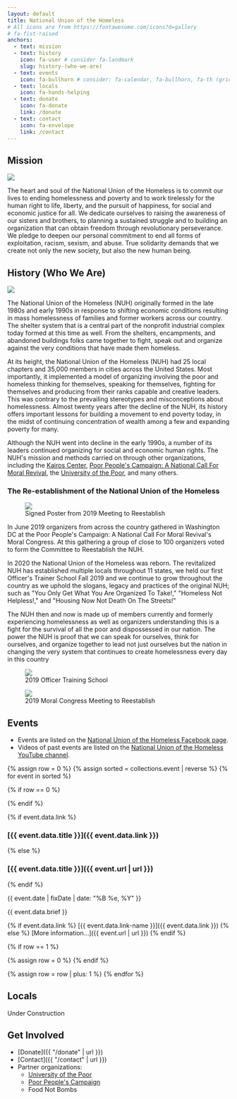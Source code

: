 ```yaml
---
layout: default
title: National Union of the Homeless
# All icons are from https://fontawesome.com/icons?d=gallery
# fa-fist-raised
anchors:
  - text: mission
  - text: history
    icon: fa-user # consider fa-landmark
    slug: history-(who-we-are)
  - text: events
    icon: fa-bullhorn # consider: fa-calendar, fa-bullhorn, fa-th (grid)
  - text: locals
    icon: fa-hands-helping
  - text: donate
    icon: fa-donate
    link: /donate
  - text: contact
    icon: fa-envelope
    link: /contact
---
```


## Mission

<img class="w3-right w3-round w3-half" src='{{ "/img/ron-casanova.jpg" | url }}'>

The heart and soul of the National Union of the Homeless is to commit our lives to ending homelessness and poverty and to work tirelessly for the human right to life, liberty, and the pursuit of happiness, for social and economic justice for all. We dedicate ourselves to raising the awareness of our sisters and brothers, to planning a sustained struggle and to building an organization that can obtain freedom through revolutionary perseverance. We pledge to deepen our personal commitment to end all forms of exploitation, racism, sexism, and abuse. True solidarity demands that we create not only the new society, but also the new human being.

## History (Who We Are)

<img class="w3-right w3-round w3-third" src='{{"/img/getting-into-step.jpg" | url }}'>

The National Union of the Homeless (NUH) originally formed in the late
1980s and early 1990s in response to shifting economic conditions
resulting in mass homelessness of families and former workers across
our country. The shelter system that is a central part of the
nonprofit industrial complex today formed at this time as well. From
the shelters, encampments, and abandoned buildings folks came together
to fight, speak out and organize against the very conditions that have
made them homeless.

At its height, the National Union of the Homeless (NUH) had 25 local
chapters and 35,000 members in cities across the United States. Most
importantly, it implemented a model of organizing involving the poor
and homeless thinking for themselves, speaking for themselves,
fighting for themselves and producing from their ranks capable and
creative leaders. This was contrary to the prevailing stereotypes and
misconceptions about homelessness. Almost twenty years after the
decline of the NUH, its history offers important lessons for building
a movement to end poverty today, in the midst of continuing
concentration of wealth among a few and expanding poverty for many.

Although the NUH went into decline in the early 1990s, a number of its
leaders continued organizing for social and economic human rights.
The NUH's mission and methods carried on through other organizations,
including the [Kairos Center](https://kairoscenter.org), [Poor
People's Campaign: A National Call For Moral
Revival](https://www.poorpeoplescampaign.org), the [University of the
Poor](https://www.poorpeoplescampaign.org), and many others.

### The Re-establishment of the National Union of the Homeless 

<figure class="w3-right">
  <img class="w3-round" style="max-width:100%; height:auto;" src='{{"/img/reestablish-poster-third.jpg" | url }}'>
  <figcaption>Signed Poster from 2019 Meeting to Reestablish</figcaption>
</figure>

In June 2019 organizers from across the country gathered in Washington
DC at the Poor People's Campaign: A National Call For Moral Revival's
Moral Congress. At this gathering a group of close to 100 organizers
voted to form the Committee to Reestablish the NUH.

In 2020 the National Union of the Homeless was reborn. The revitalized
NUH has established multiple locals throughout 11 states, we held our
first Officer's Trainer School Fall 2019 and we continue to grow
throughout the country as we uphold the slogans, legacy and practices
of the original NUH; such as "You Only Get What You Are Organized To
Take!," "Homeless Not Helpless!," and "Housing Now Not Death On The
Streets!"

The NUH then and now is made up of members currently and formerly
experiencing homelessness as well as organizers understanding this is
a fight for the survival of all the poor and dispossessed in our
nation. The power the NUH is proof that we can speak for ourselves,
think for ourselves, and organize together to lead not just ourselves
but the nation in changing the very system that continues to create
homelessness every day in this country

<figure class="w3-center" style="clear:both;">
  <img class="w3-round" style="max-width:100%; height:auto;" src='{{"/img/nuh-ots-crop-half.jpg" | url }}'>
  <figcaption>2019 Officer Training School</figcaption>
</figure>

<figure class="w3-center">
  <img class="w3-round" style="max-width:100%; height:auto;" src='{{"/img/moral-congress-meeting.jpg" | url }}'>
  <figcaption>2019 Moral Congress Meeting to Reestablish</figcaption>
</figure>

## Events

- Events are listed on the [National Union of the Homeless Facebook page](https://www.facebook.com/pg/NationalUnionoftheHomeless/events).
- Videos of past events are listed on the [National Union of the Homeless YouTube channel](https://www.youtube.com/channel/UCCg1sQ5ALv-Z3bLMsajHCkA?app=desktop).

{% assign row = 0 %}
{% assign sorted = collections.event | reverse %}
{% for event in sorted %}

{% if row == 0 %}
<div class="w3-row-padding">
{% endif %}

<div class="w3-half w3-margin-bottom">
<div class="w3-container w3-card">

{% if event.data.link %}
### [{{ event.data.title }}]({{ event.data.link }})
{% else %}
### [{{ event.data.title }}]({{ event.url | url }})
{% endif %}

{{ event.date | fixDate | date: "%B %e, %Y" }}

{{ event.data.brief }}

{% if event.data.link %}
[{{ event.data.link-name }}]({{ event.data.link }})
{% else %}
[More information...]({{ event.url | url }})
{% endif %}
</div>
</div>

{% if row == 1 %}
</div>
{% assign row = 0 %}
{% endif %}

{% assign row = row | plus: 1 %}
{% endfor %}

## Locals

<span class="construction">
<i class="fas fa-wrench"></i> Under Construction <i class="fas fa-wrench"></i>
</span>

<!-- <div class="w3-container"> -->
<!-- <table class="w3-table w3-bordered w3-table-all"> -->
<!-- <colgroup> -->
<!-- <col style="width:33%;"> -->
<!-- <col style="width:66%;"> -->
<!-- </colgroup> -->
<!-- <tr class="w3-bordered"><th>Location</th><th>Name</th></tr> -->
<!-- {% for local in collections.local %} -->
<!-- <tr class="w3-bordered"><td>{{local.data.location}}</td><td><a href="{{ local.url }}">{{local.data.name}}</a></td></tr> -->
<!-- {% endfor %} -->
<!-- </table> -->
<!-- </div> -->

## Get Involved

- [Donate]({{ "/donate" | url }})
- [Contact]({{ "/contact" | url }})
- Partner organizations:
    - [University of the Poor](https://universityofthepoor.org/)
    - [Poor People's Campaign](https://www.poorpeoplescampaign.org)
    - Food Not Bombs

<!-- <img class="w3-round w3-col" src='{{"/img/only-get-what-organized-to-take.jpg" | url }}'> -->
<!-- <img class="w3-round w3-col" src='{{"/img/reestablish-poster.jpg" | url }}'> -->

